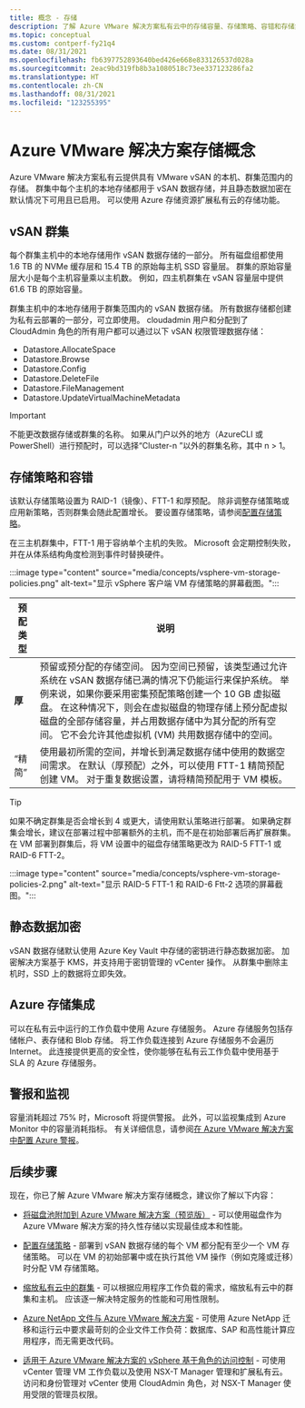 ```yaml
---
title: 概念 - 存储
description: 了解 Azure VMware 解决方案私有云中的存储容量、存储策略、容错和存储集成。
ms.topic: conceptual
ms.custom: contperf-fy21q4
ms.date: 08/31/2021
ms.openlocfilehash: fb6397752893640bed426e668e833126537d028a
ms.sourcegitcommit: 2eac9bd319fb8b3a1080518c73ee337123286fa2
ms.translationtype: HT
ms.contentlocale: zh-CN
ms.lasthandoff: 08/31/2021
ms.locfileid: "123255395"
---
```

# <a name="azure-vmware-solution-storage-concepts"></a>Azure VMware 解决方案存储概念

Azure VMware 解决方案私有云提供具有 VMware vSAN 的本机、群集范围内的存储。 群集中每个主机的本地存储都用于 vSAN 数据存储，并且静态数据加密在默认情况下可用且已启用。 可以使用 Azure 存储资源扩展私有云的存储功能。

## <a name="vsan-clusters"></a>vSAN 群集

每个群集主机中的本地存储用作 vSAN 数据存储的一部分。 所有磁盘组都使用 1.6 TB 的 NVMe 缓存层和 15.4 TB 的原始每主机 SSD 容量层。 群集的原始容量层大小是每个主机容量乘以主机数。 例如，四主机群集在 vSAN 容量层中提供 61.6 TB 的原始容量。

群集主机中的本地存储用于群集范围内的 vSAN 数据存储。 所有数据存储都创建为私有云部署的一部分，可立即使用。 cloudadmin 用户和分配到了 CloudAdmin 角色的所有用户都可以通过以下 vSAN 权限管理数据存储：

- Datastore.AllocateSpace
- Datastore.Browse
- Datastore.Config
- Datastore.DeleteFile
- Datastore.FileManagement
- Datastore.UpdateVirtualMachineMetadata

>[!IMPORTANT]
>不能更改数据存储或群集的名称。 如果从门户以外的地方（AzureCLI 或 PowerShell）进行预配时，可以选择“Cluster-n ”以外的群集名称，其中 n > 1。

## <a name="storage-policies-and-fault-tolerance"></a>存储策略和容错

该默认存储策略设置为 RAID-1（镜像）、FTT-1 和厚预配。 除非调整存储策略或应用新策略，否则群集会随此配置增长。 要设置存储策略，请参阅[配置存储策略](configure-storage-policy.md)。

在三主机群集中，FTT-1 用于容纳单个主机的失败。 Microsoft 会定期控制失败，并在从体系结构角度检测到事件时替换硬件。

:::image type="content" source="media/concepts/vsphere-vm-storage-policies.png" alt-text="显示 vSphere 客户端 VM 存储策略的屏幕截图。":::


|预配类型  |说明  |
|---------|---------|
|**厚**      | 预留或预分配的存储空间。 因为空间已预留，该类型通过允许系统在 vSAN 数据存储已满的情况下仍能运行来保护系统。 举例来说，如果你要采用密集预配策略创建一个 10 GB 虚拟磁盘。 在这种情况下，则会在虚拟磁盘的物理存储上预分配虚拟磁盘的全部存储容量，并占用数据存储中为其分配的所有空间。 它不会允许其他虚拟机 (VM) 共用数据存储中的空间。         |
|“精简”      | 使用最初所需的空间，并增长到满足数据存储中使用的数据空间需求。 在默认（厚预配）之外，可以使用 FTT-1 精简预配创建 VM。 对于重复数据设置，请将精简预配用于 VM 模板。         |

>[!TIP]
>如果不确定群集是否会增长到 4 或更大，请使用默认策略进行部署。  如果确定群集会增长，建议在部署过程中部署额外的主机，而不是在初始部署后再扩展群集。 在 VM 部署到群集后，将 VM 设置中的磁盘存储策略更改为 RAID-5 FTT-1 或 RAID-6 FTT-2。 
>
>:::image type="content" source="media/concepts/vsphere-vm-storage-policies-2.png" alt-text="显示 RAID-5 FTT-1 和 RAID-6 Ftt-2 选项的屏幕截图。":::


## <a name="data-at-rest-encryption"></a>静态数据加密

vSAN 数据存储默认使用 Azure Key Vault 中存储的密钥进行静态数据加密。 加密解决方案基于 KMS，并支持用于密钥管理的 vCenter 操作。  从群集中删除主机时，SSD 上的数据将立即失效。

## <a name="azure-storage-integration"></a>Azure 存储集成

可以在私有云中运行的工作负载中使用 Azure 存储服务。 Azure 存储服务包括存储帐户、表存储和 Blob 存储。 将工作负载连接到 Azure 存储服务不会遍历 Internet。 此连接提供更高的安全性，使你能够在私有云工作负载中使用基于 SLA 的 Azure 存储服务。

## <a name="alerts-and-monitoring"></a>警报和监视

容量消耗超过 75% 时，Microsoft 将提供警报。 此外，可以监视集成到 Azure Monitor 中的容量消耗指标。 有关详细信息，请参阅[在 Azure VMware 解决方案中配置 Azure 警报](configure-alerts-for-azure-vmware-solution.md)。

## <a name="next-steps"></a>后续步骤

现在，你已了解 Azure VMware 解决方案存储概念，建议你了解以下内容：

- [将磁盘池附加到 Azure VMware 解决方案（预览版）](attach-disk-pools-to-azure-vmware-solution-hosts.md) - 可以使用磁盘作为 Azure VMware 解决方案的持久性存储以实现最佳成本和性能。

- [配置存储策略](configure-storage-policy.md) - 部署到 vSAN 数据存储的每个 VM 都分配有至少一个 VM 存储策略。 可以在 VM 的初始部署中或在执行其他 VM 操作（例如克隆或迁移）时分配 VM 存储策略。

- [缩放私有云中的群集][tutorial-scale-private-cloud] - 可以根据应用程序工作负载的需求，缩放私有云中的群集和主机。 应该逐一解决特定服务的性能和可用性限制。

- [Azure NetApp 文件与 Azure VMware 解决方案](netapp-files-with-azure-vmware-solution.md) - 可使用 Azure NetApp 迁移和运行云中要求最苛刻的企业文件工作负荷：数据库、SAP 和高性能计算应用程序，而无需更改代码。 

- [适用于 Azure VMware 解决方案的 vSphere 基于角色的访问控制](concepts-identity.md) - 可使用 vCenter 管理 VM 工作负载以及使用 NSX-T Manager 管理和扩展私有云。 访问和身份管理对 vCenter 使用 CloudAdmin 角色，对 NSX-T Manager 使用受限的管理员权限。


<!-- LINKS - external-->

<!-- LINKS - internal -->
[tutorial-scale-private-cloud]: ./tutorial-scale-private-cloud.md
[concepts-identity]: ./concepts-identity.md
